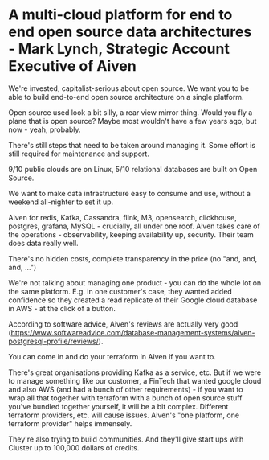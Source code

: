 # A multi-cloud platform for end to end open source data architectures - Mark Lynch, Strategic Account Executive of Aiven

We're invested, capitalist-serious about open source. We want you to be able to build end-to-end open source architecture on a single platform.

Open source used look a bit silly, a rear view mirror thing. Would you fly a plane that is open source? Maybe most wouldn't have a few years ago, but now - yeah, probably.

There's still steps that need to be taken around managing it. Some effort is still required for maintenance and support.

9/10 public clouds are on Linux, 5/10 relational databases are built on Open Source.

We want to make data infrastructure easy to consume and use, without a weekend all-nighter to set it up.

Aiven for redis, Kafka, Cassandra, flink, M3, opensearch, clickhouse, postgres, grafana, MySQL - crucially, all under one roof. Aiven takes care of the operations - observability, keeping availability up, security. Their team does data really well.

There's no hidden costs, complete transparency in the price (no "and, and, and, ...")

We're not talking about managing one product - you can do the whole lot on the same platform.
E.g. in one customer's case, they wanted added confidence so they created a read replicate of their Google cloud database in AWS - at the click of a button.

According to software advice, Aiven's reviews are actually very good (https://www.softwareadvice.com/database-management-systems/aiven-postgresql-profile/reviews/).

You can come in and do your terraform in Aiven if you want to.

There's great organisations providing Kafka as a service, etc. But if we were to manage something like our customer, a FinTech that wanted google cloud and also AWS (and had a bunch of other requirements) - if you want to wrap all that together with terraform with a bunch of open source stuff you've bundled together yourself, it will be a bit complex. Different terraform providers, etc. will cause issues. Aiven's "one platform, one terraform provider" helps immensely.

They're also trying to build communities. And they'll give start ups with Cluster up to 100,000 dollars of credits.
